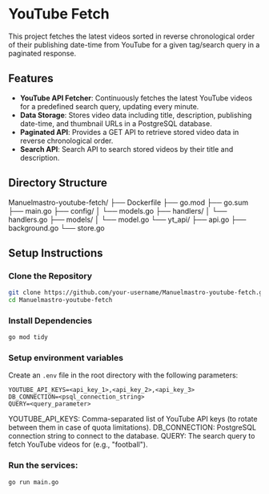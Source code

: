 # YouTube Fetch

This project fetches the latest videos sorted in reverse chronological order of their publishing date-time from YouTube for a given tag/search query in a paginated response.

## Features
- **YouTube API Fetcher**: Continuously fetches the latest YouTube videos for a predefined search query, updating every minute.
- **Data Storage**: Stores video data including title, description, publishing date-time, and thumbnail URLs in a PostgreSQL database.
- **Paginated API**: Provides a GET API to retrieve stored video data in reverse chronological order.
- **Search API**: Search API to search stored videos by their title and description.

## Directory Structure
Manuelmastro-youtube-fetch/ ├── Dockerfile ├── go.mod ├── go.sum ├── main.go ├── config/ │ └── models.go ├── handlers/ │ └── handlers.go ├── models/ │ └── model.go └── yt_api/ ├── api.go ├── background.go └── store.go


## Setup Instructions

### Clone the Repository

```bash
git clone https://github.com/your-username/Manuelmastro-youtube-fetch.git
cd Manuelmastro-youtube-fetch
```

### Install Dependencies

```bash
go mod tidy
```





### Setup environment variables

Create an `.env` file in the root directory with the following parameters:

```env
YOUTUBE_API_KEYS=<api_key_1>,<api_key_2>,<api_key_3>
DB_CONNECTION=<psql_connection_string>
QUERY=<query_parameter>
```
YOUTUBE_API_KEYS: Comma-separated list of YouTube API keys (to rotate between them in case of quota limitations).
DB_CONNECTION: PostgreSQL connection string to connect to the database.
QUERY: The search query to fetch YouTube videos for (e.g., "football").

### Run the services:

```bash
go run main.go
```






